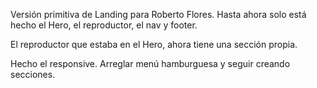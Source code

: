 Versión primitiva de Landing para Roberto Flores.
Hasta ahora solo está hecho el Hero, el reproductor, el nav y footer.

El reproductor que estaba en el Hero, ahora tiene una sección propia.

Hecho el responsive. Arreglar menú hamburguesa y seguir creando secciones.
